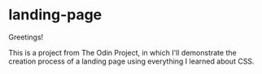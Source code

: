 # landing-page

Greetings! 

This is a project from The Odin Project, in which I'll demonstrate the creation process of a landing page using everything I learned about CSS.